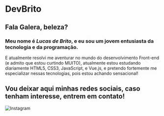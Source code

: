 # DevBrito

## Fala Galera, beleza?

### Meu nome é _Lucas de Brito_, e eu sou um jovem entusiasta da tecnologia e da programação.

E atualmente resolvi me aventurar no mundo do desenvolvimento Front-end (e admito que estou curtindo MUITO), atualmente estou estudando diariamente HTML5, CSS3, JavaScript, e Vue.js, e pretendo fortemente me especializar nessas tecnologias, pois estou achando sensacional!

## Vou deixar aqui minhas redes sociais, caso tenham interesse, entrem em contato!

![Instagram]()
